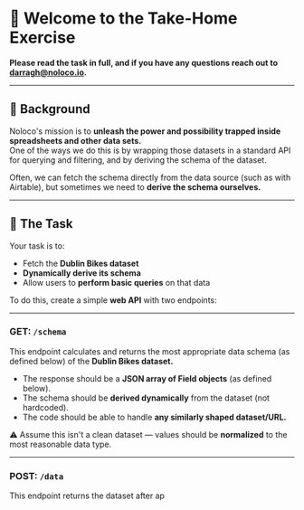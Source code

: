 # 👋 Welcome to the Take-Home Exercise

**Please read the task in full, and if you have any questions reach out to [darragh@noloco.io](mailto:darragh@noloco.io).**

---

## 🧩 Background

Noloco's mission is to **unleash the power and possibility trapped inside spreadsheets and other data sets.**  
One of the ways we do this is by wrapping those datasets in a standard API for querying and filtering, and by deriving the schema of the dataset.

Often, we can fetch the schema directly from the data source (such as with Airtable), but sometimes we need to **derive the schema ourselves.**

---

## 🧠 The Task

Your task is to:

- Fetch the **Dublin Bikes dataset**
- **Dynamically derive its schema**
- Allow users to **perform basic queries** on that data

To do this, create a simple **web API** with two endpoints:

---

### **GET: `/schema`**

This endpoint calculates and returns the most appropriate data schema (as defined below) of the **Dublin Bikes dataset.**

- The response should be a **JSON array of Field objects** (as defined below).
- The schema should be **derived dynamically** from the dataset (not hardcoded).
- The code should be able to handle **any similarly shaped dataset/URL.**

⚠️ Assume this isn't a clean dataset — values should be **normalized** to the most reasonable data type.

---

### **POST: `/data`**

This endpoint returns the dataset after ap
